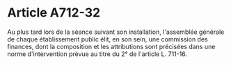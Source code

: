 # Article A712-32

<p>Au plus tard lors de la séance suivant son installation, l'assemblée générale de chaque établissement public élit, en son sein, une commission des finances, dont la composition et les attributions sont précisées dans une norme d'intervention prévue au titre du 2° de l'article L. 711-16.</p>